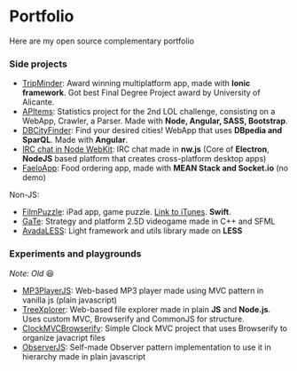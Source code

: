 # Portfolio
Here are my open source complementary portfolio

### Side projects

- [TripMinder](https://github.com/alexjoverm/TripMinder): Award winning multiplatform app, made with **Ionic framework**. Got best Final Degree Project award by University of Alicante.
- [APItems](https://github.com/alexjoverm/APitems): Statistics project for the 2nd LOL challenge, consisting on a WebApp, Crawler, a Parser. Made with **Node, Angular, SASS, Bootstrap**.
- [DBCityFinder](https://github.com/alexjoverm/DBCityFinder): Find your desired cities! WebApp that uses **DBpedia and SparQL**. Made with **Angular**.
- [IRC chat in Node WebKit](https://github.com/alexjoverm/IRC-nw.js-chat): IRC chat made in **nw.js** (Core of **Electron**, **NodeJS** based platform that creates cross-platform desktop apps)
- [FaeloApp](https://github.com/alexjoverm/Faelo-food-order-app-MEAN.js-): Food ordering app, made with **MEAN Stack and Socket.io** (no demo)

Non-JS:

- [FilmPuzzle](https://github.com/alexjoverm/FilmPuzzle): iPad app, game puzzle. [Link to iTunes](https://itunes.apple.com/es/app/id1003750928). **Swift**.
- [GaTe](https://github.com/alexjoverm/GaTe): Strategy and platform 2.5D videogame made in C++ and SFML
- [AvadaLESS](https://github.com/alexjoverm/AvadaLESS): Light framework and utils library made on **LESS**

### Experiments and playgrounds

_Note: Old_ :laughing:

- [MP3PlayerJS](https://github.com/alexjoverm/MP3PlayerJS): Web-based MP3 player made using MVC pattern in vanilla js (plain javascript)
- [TreeXplorer](https://github.com/alexjoverm/TreeXplorer): Web-based file explorer made in plain **JS** and **Node.js**. Uses custom MVC, Browserify and CommonJS for structure.
- [ClockMVCBrowserify](https://github.com/alexjoverm/ClockMVCBrowserify): Simple Clock MVC project that uses Browserify to organize javacript files
- [ObserverJS](https://github.com/alexjoverm/ObserverJS): Self-made Observer pattern implementation to use it in hierarchy made in plain javascript
